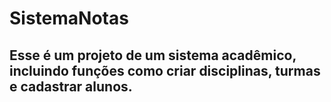 # SistemaNotas
## Esse é um projeto de um sistema acadêmico, incluindo funções como criar disciplinas, turmas e cadastrar alunos.
